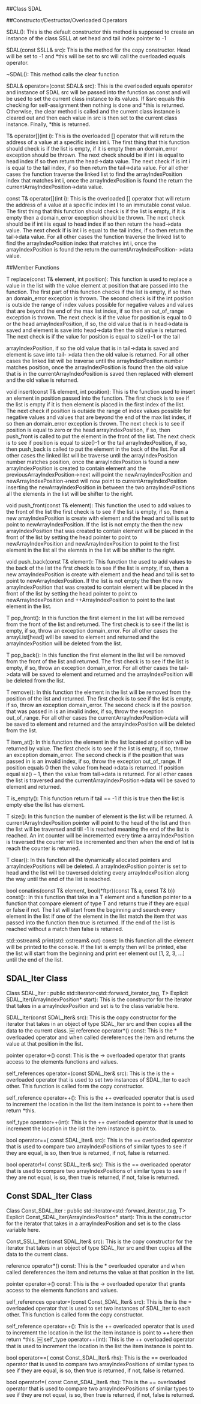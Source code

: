 ##Class SDAL

##Constructor/Destructor/Overloaded Operators

SDAL(): This is the default constructor this method is supposed to create an instance of the class SSLL at set head and tail index pointer to -1

SDAL(const SSLL& src): This is the method for the copy constructor. Head will be set to -1 and *this will be set to src will call the overloaded equals operator.

~SDAL(): This method calls the clear function

SDAL& operator=(const SDAL& src): This is the overloaded equals operator and instance of SDAL src will be passed into the function as const and will be used to set the current class instance to its values. If &src equals this checking for self-assignment then nothing is done and *this is returned. Otherwise, the clear method is called and the current class instance is cleared out and then each value in src is then set to the current class instance. Finally, *this is returned.

T& operator[](int i): This is the overloaded [] operator that will return the address of a value at a specific index int i. The first thing that this function should check is if the list is empty, if it is empty then an domain_error exception should be thrown. The next check should be if int i is equal to head index if so then return the head->data value. The next check if is int i is equal to the tail index, if so then return the tail->data value. For all other cases the function traverse the linked list to find the arrayIndexPosition index that matches int i, once the arrayIndexPosition is found the return the currentArrayIndexPosition->data value.

const T& operator[](int i): This is the overloaded [] operator that will return the address of a value at a specific index int I to an immutable const value. The first thing that this function should check is if the list is empty, if it is empty then a domain_error exception should be thrown. The next check should be if int i is equal to head index if so then return the head->data value. The next check if is int i is equal to the tail index, if so then return the tail->data value. For all other cases the function traverse the linked list to find the arrayIndexPosition index that matches int i, once the arrayIndexPosition is found the return the currentArrayIndexPosition- >data value.


##Member Functions

T replace(const T& element, int position): This function is used to replace a value in the list with the value element at position that are passed into the function. The first part of this function checks if the list is empty, if so then an domain_error exception is thrown. The second check is if the int position is outside the range of index values possible for negative values and values that are beyond the end of the max list index, if so then an out_of_range exception is thrown. The next check is if the value for position is equal to 0 or the head arrayIndexPosition, if so, the old value that is in head->data is saved and element is save into head->data then the old value is returned. The next check is if the value for position is equal to size()-1 or the tail

arrayIndexPosition, if so the old value that is in tail->data is saved and element is save into tail- >data then the old value is returned. For all other cases the linked list will be traverse until the arrayIndexPosition number matches position, once the arrayIndexPosition is found then the old value that is in the currentArrayIndexPosition is saved then replaced with element and the old value is returned.

void insert(const T& element, int position): This is the function used to insert an element in position passed into the function. The first check is to see if the list is empty if it is then element is placed in the first index of the list. The next check if position is outside the range of index values possible for negative values and values that are beyond the end of the max list index, if so then an domain_error exception is thrown. The next check is to see if position is equal to zero or the head arrayIndexPosition, if so, then push_front is called to put the element in the front of the list. The next check is to see if position is equal to size()-1 or the tail arrayIndexPosition, if so, then push_back is called to put the element in the back of the list. For all other cases the linked list will be traverse until the arrayIndexPosition number matches position, once the arrayIndexPosition is found a new arrayIndexPosition is created to contain element and the previousArrayIndexPosition->next will point the newArrayIndexPosition and newArrayIndexPosition->next will now point to currentArrayIndexPosition inserting the newArrayIndexPosition in between the two arrayIndexPositions all the elements in the list will be shifter to the right.

void push_front(const T& element): This function the used to add values to the front of the list the first check is to see if the list is empty, if so, then a new arrayIndexPosition is create with element and the head and tail is set to point to newArrayIndexPosition. If the list is not empty the then the new arrayIndexPosition that was created to contain element will be placed in the front of the list by setting the head pointer to point to newArrayIndexPosition and newArrayIndexPosition to point to the first element in the list all the elemnts in the list will be shifter to the right.

void push_back(const T& element): This function the used to add values to the back of the list the first check is to see if the list is empty, if so, then a new arrayIndexPosition is create with element and the head and tail is set to point to newArrayIndexPosition. If the list is not empty the then the new arrayIndexPosition that was created to contain element will be placed in the front of the list by setting the head pointer to point to newArrayIndexPosition and ++ArrayIndexPosition to point to the last element in the list.

T pop_front(): In this function the first element in the list will be removed from the front of the list and returned. The first check is to see if the list is empty, if so, throw an exception domain_error. For all other cases the arrayList[head] will be saved to element and returned and the arrayIndexPosition will be deleted from the list.

T pop_back(): In this function the first element in the list will be removed from the front of the list and returned. The first check is to see if the list is empty, if so, throw an exception domain_error. For all other cases the tail->data will be saved to element and returned and the arrayIndexPosition will be deleted from the list.

T remove(): In this function the element in the list will be removed from the position of the list and returned. The first check is to see if the list is empty, if so, throw an exception domain_error. The second check is if the position that was passed in is an invalid index, if so, throw the exception out_of_range. For all other cases the currentArrayIndexPosition->data will be saved to element and returned and the arrayIndexPosition will be deleted from the list.

T item_at(): In this function the element in the list located at position will be returned by value. The first check is to see if the list is empty, if so, throw an exception domain_error. The second check is if the position that was passed in is an invalid index, if so, throw the exception out_of_range. If position equals 0 then the value from head->data is returned. If position equal siz() – 1, then the value from tail->data is returned. For all other cases the list is traversed and the currentArrayIndexPosition->data will be saved to element and returned.

T is_empty(): This function return if tail == -1 if this is true then the list is empty else the list has element.

T size(): In this function the number of element is the list will be returned. A currentArrayIndexPosition pointer will point to the head of the list and then the list will be traversed and till -1 is reached meaning the end of the list is reached. An int counter will be incremented every time a arrayIndexPosition is traversed the counter will be incremented and then when the end of list is reach the counter is returned.

T clear(): In this function all the dynamically allocated pointers and arrayIndexPositions will be deleted. A arrayIndexPosition pointer is set to head and the list will be traversed deleting every arrayIndexPosition along the way until the end of the list is reached.

bool conatins(const T& element, bool(*ftpr)(const T& a, const T& b)) const():: In this function that take in a T element and a function pointer to a function that compare element of type T and returns true if they are equal or false if not. The list will start from the beginning and search every element in the list if one of the element in the list match the item that was passed into the function then true is returned. If the end of the list is reached without a match then false is returned.

std::ostream& print(std::ostream& out) const: In this function all the element will be printed to the console. If the list is empty then <Empty List> will be printed, else the list will start from the beginning and print eer element out [1, 2, 3, ...] until the end of the list.

## SDAL_Iter Class 

Class SDAL_Iter : public std::iterator<std::forward_iterator_tag, T> Explicit SDAL_Iter(ArrayIndexPosition* start): This is the constructor for the iterator that takes in a arrayIndexPosition and set is to the class variable here.

SDAL_Iter(const SDAL_Iter& src): This is the copy constructor for the iterator that takes in an object of type SDAL_Iter src and then copies all the data to the current class.
￼
reference operator*() const: This is the * overloaded operator and when called dereferences the item and returns the value at that position in the list.

pointer operator->() const: This is the -> overloaded operator that grants access to the elements functions and values.

self_references operator=(const SDAL_Iter& src): This is the is the = overloaded operator that is used to set two instances of SDAL_Iter to each other. This function is called form the copy constructor.

self_reference operator++(): This is the ++ overloaded operator that is used to increment the location in the list the item instance is point to ++here then return *this.

self_type operator++(int): This is the ++ overloaded operator that is used to increment the location in the list the item instance is point to.

bool operator==( const SDAL_Iter& src): This is the == overloaded operator that is used to compare two arrayIndexPositions of similar types to see if they are equal, is so, then true is returned, if not, false is returned.

bool operator!=( const SDAL_Iter& src): This is the == overloaded operator that is used to compare two arrayIndexPositions of similar types to see if they are not equal, is so, then true is returned, if not, false is returned.

## Const SDAL_Iter Class 

Class Const_SDAL_Iter : public std::iterator<std::forward_iterator_tag, T> Explicit Const_SDAL_Iter(ArrayIndexPosition* start): This is the constructor for the iterator that takes in a arrayIndexPosition and set is to the class variable here.

Const_SSLL_Iter(const SDAL_Iter& src): This is the copy constructor for the iterator that takes in an object of type SDAL_Iter src and then copies all the data to the current class.

reference operator*() const: This is the * overloaded operator and when called dereferences the item and returns the value at that position in the list.

pointer operator->() const: This is the -> overloaded operator that grants access to the elements functions and values.

self_references operator=(const Const_SDAL_Iter& src): This is the is the = overloaded operator that is used to set two instances of SDAL_Iter to each other. This function is called form the copy constructor.

self_reference operator++(): This is the ++ overloaded operator that is used to increment the location in the list the item instance is point to ++here then return *this.
￼
self_type operator++(int): This is the ++ overloaded operator that is used to increment the location in the list the item instance is point to.

bool operator==( const Const_SDAL_Iter& rhs): This is the == overloaded operator that is used to compare two arrayIndexPositions of similar types to see if they are equal, is so, then true is returned, if not, false is returned.

bool operator!=( const Const_SDAL_Iter& rhs): This is the == overloaded operator that is used to compare two arrayIndexPositions of similar types to see if they are not equal, is so, then true is returned, if not, false is returned.